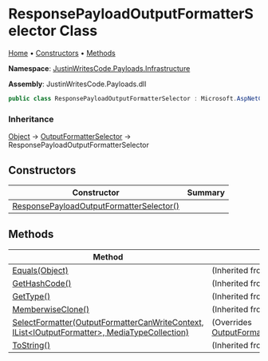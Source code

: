 # ResponsePayloadOutputFormatterSelector Class

[Home](../../../README.md) &#x2022; [Constructors](#constructors) &#x2022; [Methods](#methods)

**Namespace**: [JustinWritesCode.Payloads.Infrastructure](../README.md)

**Assembly**: JustinWritesCode\.Payloads\.dll

```csharp
public class ResponsePayloadOutputFormatterSelector : Microsoft.AspNetCore.Mvc.Infrastructure.OutputFormatterSelector
```

### Inheritance

[Object](https://docs.microsoft.com/en-us/dotnet/api/system.object) &#x2192; [OutputFormatterSelector](https://docs.microsoft.com/en-us/dotnet/api/microsoft.aspnetcore.mvc.infrastructure.outputformatterselector) &#x2192; ResponsePayloadOutputFormatterSelector

## Constructors

| Constructor | Summary |
| ----------- | ------- |
| [ResponsePayloadOutputFormatterSelector()](-ctor/README.md) | |

## Methods

| Method | Summary |
| ------ | ------- |
| [Equals(Object)](https://docs.microsoft.com/en-us/dotnet/api/system.object.equals) |  \(Inherited from [Object](https://docs.microsoft.com/en-us/dotnet/api/system.object)\) |
| [GetHashCode()](https://docs.microsoft.com/en-us/dotnet/api/system.object.gethashcode) |  \(Inherited from [Object](https://docs.microsoft.com/en-us/dotnet/api/system.object)\) |
| [GetType()](https://docs.microsoft.com/en-us/dotnet/api/system.object.gettype) |  \(Inherited from [Object](https://docs.microsoft.com/en-us/dotnet/api/system.object)\) |
| [MemberwiseClone()](https://docs.microsoft.com/en-us/dotnet/api/system.object.memberwiseclone) |  \(Inherited from [Object](https://docs.microsoft.com/en-us/dotnet/api/system.object)\) |
| [SelectFormatter(OutputFormatterCanWriteContext, IList\<IOutputFormatter\>, MediaTypeCollection)](SelectFormatter/README.md) |  \(Overrides [OutputFormatterSelector.SelectFormatter](https://docs.microsoft.com/en-us/dotnet/api/microsoft.aspnetcore.mvc.infrastructure.outputformatterselector.selectformatter)\) |
| [ToString()](https://docs.microsoft.com/en-us/dotnet/api/system.object.tostring) |  \(Inherited from [Object](https://docs.microsoft.com/en-us/dotnet/api/system.object)\) |

